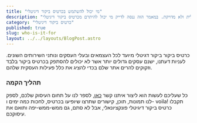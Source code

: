 ```yaml
---
title: "מי יכול להשתמש בכרטיס ביקור דיגיטלי"
description: "כרטיס ביקור מיועד לכולם! זו כמובן אמירה כללית ולא מדויקת. במאמר הזה ננסה לדייק מי יכול להיתרם מכרטיס ביקור דיגיטלי."
category: "כרטיס ביקור דיגיטלי"
published: true
slug: who-is-it-for
layout: ../../layouts/BlogPost.astro
---
```


כרטיס ביקור ביקור דגיטלי מיועד לכל העצמאים ובעלי העסקים ונותני השירותים השונים. לעניות דעתנו, ישנם עסקים גדולים יותר אשר לא יכולים להסתפק בכרטיס ביקור בלבד וזקוקים להרים אתר שלם בכדי להציג את כלל פעילות העסקית שלהם.

### תהליך הקמה
כל שעליכם לעשות הוא ליצור איתנו קשר [כאן](https://wa.me/+972508564794), לספר לנו על תחום העיסוק שלכם, לספק לנו תמונות, תוכן, קישורים שתרצו שיופיעו בכרטיס, לחכות כמה ימים ו- voila! תקבלו כרטיס ביקור דיגיטלי פונקציונאלי, אבל לא סתם, גם ממש-ממש-יפה ותואם את עיסוקכם.